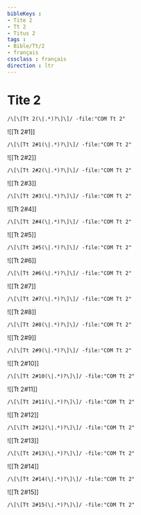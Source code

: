 ```yaml
---
bibleKeys : 
- Tite 2
- Tt 2
- Titus 2
tags : 
- Bible/Tt/2
- français
cssclass : français
direction : ltr
---
```


# Tite 2

```query
/\[\[Tt 2(\|.*)?\]\]/ -file:"COM Tt 2"
```



![[Tt 2#1]]

```query
/\[\[Tt 2#1(\|.*)?\]\]/ -file:"COM Tt 2"
```

![[Tt 2#2]]

```query
/\[\[Tt 2#2(\|.*)?\]\]/ -file:"COM Tt 2"
```

![[Tt 2#3]]

```query
/\[\[Tt 2#3(\|.*)?\]\]/ -file:"COM Tt 2"
```

![[Tt 2#4]]

```query
/\[\[Tt 2#4(\|.*)?\]\]/ -file:"COM Tt 2"
```

![[Tt 2#5]]

```query
/\[\[Tt 2#5(\|.*)?\]\]/ -file:"COM Tt 2"
```

![[Tt 2#6]]

```query
/\[\[Tt 2#6(\|.*)?\]\]/ -file:"COM Tt 2"
```

![[Tt 2#7]]

```query
/\[\[Tt 2#7(\|.*)?\]\]/ -file:"COM Tt 2"
```

![[Tt 2#8]]

```query
/\[\[Tt 2#8(\|.*)?\]\]/ -file:"COM Tt 2"
```

![[Tt 2#9]]

```query
/\[\[Tt 2#9(\|.*)?\]\]/ -file:"COM Tt 2"
```

![[Tt 2#10]]

```query
/\[\[Tt 2#10(\|.*)?\]\]/ -file:"COM Tt 2"
```

![[Tt 2#11]]

```query
/\[\[Tt 2#11(\|.*)?\]\]/ -file:"COM Tt 2"
```

![[Tt 2#12]]

```query
/\[\[Tt 2#12(\|.*)?\]\]/ -file:"COM Tt 2"
```

![[Tt 2#13]]

```query
/\[\[Tt 2#13(\|.*)?\]\]/ -file:"COM Tt 2"
```

![[Tt 2#14]]

```query
/\[\[Tt 2#14(\|.*)?\]\]/ -file:"COM Tt 2"
```

![[Tt 2#15]]

```query
/\[\[Tt 2#15(\|.*)?\]\]/ -file:"COM Tt 2"
```

